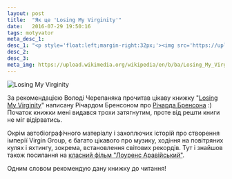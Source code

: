 ```yaml
---
layout: post
title:  "Як це 'Losing My Virginity'"
date:   2016-07-29 19:50:16
tags: motyvator
meta_desc_1:
desc_1: "<p style='float:left;margin-right:32px;'><img src='https://upload.wikimedia.org/wikipedia/en/b/ba/Losing_My_Virginity.jpg' alt='Losing My Virginity' height='350' /></p><p>Класна книга 'Losing My Virginity' написана Річардом Бренсоном про себе, окрім цього містить багато захоплючих історій про створення імперії Virgin Group, про музику, ходіння на повітряних кулях і яхтингу.</p><p style='clear:both;'></p>"
desc_2:
desc_3:
meta_img: https://upload.wikimedia.org/wikipedia/en/b/ba/Losing_My_Virginity.jpg
---
```


<img src='https://upload.wikimedia.org/wikipedia/en/b/ba/Losing_My_Virginity.jpg' alt='Losing My Virginity' />

За рекомендацією Володі Черепаняка прочитав цікаву книжку "<a href='https://en.wikipedia.org/wiki/Losing_My_Virginity' title='Losing My Virginity'>Losing My Virginity</a>" написану Річардом Бренсоном про <a href='https://goo.gl/PSw17V' title='Річарда Бренсона'>Річарда Бренсона</a> :) Початок книжки мені видався трохи затягнутим, проте від решти книги не міг відірватись.

Окрім автобіографічного матеріалу і захоплючих історій про створення імперії Virgin Group, є багато цікавого про музику, ходіння на повітряних кулях і яхтингу, зокрема, встановлення світових рекордів. Тут і знайшов також посилання на <a href='https://goo.gl/XKd7mg' title='фільм Лоуренс Аравійський'>класний фільм "Лоуренс Аравійський"</a>.

Одним словом рекомендую дану книжку до читання!
